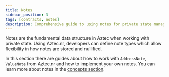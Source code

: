 ```yaml
---
title: Notes
sidebar_position: 3
tags: [contracts, notes]
description: Comprehensive guide to using notes for private state management in your Aztec smart contracts.
---
```


Notes are the fundamental data structure in Aztec when working with private state. Using Aztec.nr, developers can define note types which allow flexibility in how notes are stored and nullified.

In this section there are guides about how to work with `AddressNote`, `ValueNote` from Aztec.nr and how to implement your own notes.
You can learn more about notes in the [concepts section](../../../../aztec/concepts/storage/notes.md).
